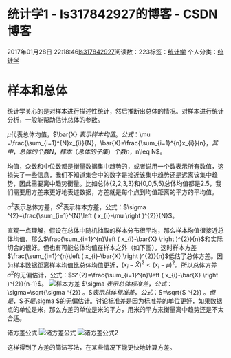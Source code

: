 # 统计学1 - ls317842927的博客 - CSDN博客





2017年01月28日 22:18:46[ls317842927](https://me.csdn.net/ls317842927)阅读数：223标签：[统计学](https://so.csdn.net/so/search/s.do?q=统计学&t=blog)
个人分类：[统计学](https://blog.csdn.net/ls317842927/article/category/6696445)









# 样本和总体

统计学关心的是对样本进行描述性统计，然后推断出总体的情况。对样本进行统计分析，一般能帮助估计总体的参数。

$\mu$代表总体均值，$\bar{X} $表示样本均值。公式：$\mu =\frac{\sum_{i=1}^{N}x_{i}}{N}$，$\bar{X}=\frac{\sum_{i=1}^{n}x_{i}}{n}$，其中，总体的个数N，样本（总体的子集）个数n，$n\leq N$。

均值，众数和中位数都是衡量数据集中趋势的，或者说用一个数表示所有数值，这损失了一些信息，我们不知道集合中的数字是接近该集中趋势还是远离该集中趋势，因此需要离中趋势衡量。比如总体{2,2,3,3}和{0,0,5,5}总体均值都是2.5，我们需要用方差来更好地表述数据，方差就是每个点到均值距离的平方的平均值。

$\sigma ^{2}$表示总体方差，$S^{2}$表示样本方差，公式：$\sigma ^{2}=\frac{\sum_{i=1}^{N}\left ( x_{i}-\mu  \right )^{2}}{N}$。 

直观一点理解，假设在总体中随机抽取的样本分布很平均，那么样本均值很接近总体均值，那么$\frac{\sum_{i=1}^{n}\left ( x_{i}-\bar{X}   \right )^{2}}{n}$和实际切合的很好。但也有可能总体均值在样本之外（如下图），这时样本方差$\frac{\sum_{i=1}^{n}\left ( x_{i}-\bar{X}   \right )^{2}}{n}$低估了总体方差。因为样本数据距离样本均值比总体均值更近，$\left ( x_{i}-\bar{X}   \right )^{2} < \left ( x_{i}-\mu  \right )^{2}$。所以总体方差$\sigma ^{2}$的无偏估计，公式：$S^{2}=\frac{\sum_{i=1}^{n}\left ( x_{i}-\bar{X}   \right )^{2}}{n-1}$。 
![样本方差](https://img-blog.csdn.net/20170128221830657?watermark/2/text/aHR0cDovL2Jsb2cuY3Nkbi5uZXQvbHMzMTc4NDI5Mjc=/font/5a6L5L2T/fontsize/400/fill/I0JBQkFCMA==/dissolve/70/gravity/SouthEast)
$\sigma $表示总体标准差，公式：$\sigma=\sqrt{\sigma ^{2}} $。$S$表示总体标准差，公式：$S=\sqrt{S ^{2}} $。但是，$S$不是$\sigma $的无偏估计。讨论标准差是因为标准差的单位更好，如果数据点的单位是米，那么方差的单位是米的平方，用米的平方来衡量离中趋势还是不太合适。

诸方差公式 
![诸方差公式](https://img-blog.csdn.net/20170129105812803?watermark/2/text/aHR0cDovL2Jsb2cuY3Nkbi5uZXQvbHMzMTc4NDI5Mjc=/font/5a6L5L2T/fontsize/400/fill/I0JBQkFCMA==/dissolve/70/gravity/SouthEast)
![诸方差公式2](https://img-blog.csdn.net/20170129110526830?watermark/2/text/aHR0cDovL2Jsb2cuY3Nkbi5uZXQvbHMzMTc4NDI5Mjc=/font/5a6L5L2T/fontsize/400/fill/I0JBQkFCMA==/dissolve/70/gravity/SouthEast)

这样得到了方差的简洁写法，在某些情况下能更快地计算方差。




